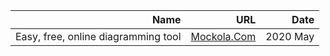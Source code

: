 

| Name | URL | Date |
| ------: | -------: | ---: |
| Easy, free, online diagramming tool | [Mockola.Com](<http://mockola.com/>) |  2020 May |


### 